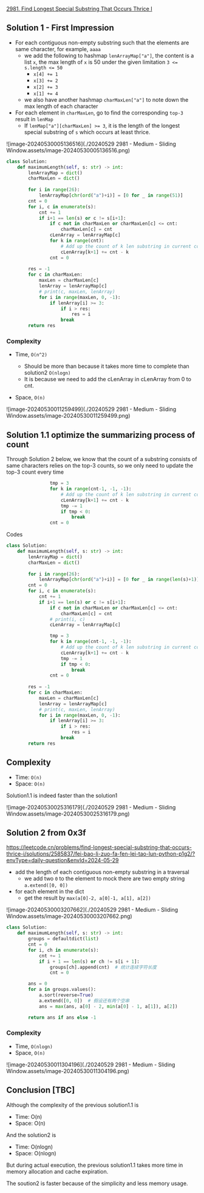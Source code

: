 

[2981. Find Longest Special Substring That Occurs Thrice I](https://leetcode.cn/problems/find-longest-special-substring-that-occurs-thrice-i/)

## Solution 1 - First Impression

- For each contiguous non-empty substring such that the elements are same character, for example, `aaaa`
  - we add the following to hashmap `lenArrayMap["a"]`, the content is a list `x`, the max length of `x` is 50 under the given limitation `3 <= s.length <= 50`
    - `x[4] += 1`
    - `x[3] += 2`
    - `x[2] += 3`
    - `x[1] += 4`
  - we also have another hashmap `charMaxLen["a"]` to note down the max length of  each character
- For each element in `charMaxLen`, go to find the corresponding `top-3` result in `lenMap`
  - If `lenMap["a"][charMaxLen] >= 3`, it is the length of the longest special substring of `s` which occurs at least thrice.

![image-20240530005136516](./20240529 2981 - Medium - Sliding Window.assets/image-20240530005136516.png)

```python
class Solution:
    def maximumLength(self, s: str) -> int:
        lenArrayMap = dict()
        charMaxLen = dict()
        
        for i in range(26):
            lenArrayMap[chr(ord("a")+i)] = [0 for _ in range(51)]
        cnt = 0
        for i, c in enumerate(s):
            cnt += 1
            if i+1 == len(s) or c != s[i+1]:
                if c not in charMaxLen or charMaxLen[c] <= cnt:
                    charMaxLen[c] = cnt
                cLenArray = lenArrayMap[c]
                for k in range(cnt):
                    # Add up the count of k len substring in current contiguous substring
                    cLenArray[k+1] += cnt - k
                cnt = 0
        
        res = -1
        for c in charMaxLen:
            maxLen = charMaxLen[c]
            lenArray = lenArrayMap[c]
            # print(c, maxLen, lenArray)
            for i in range(maxLen, 0, -1):
                if lenArray[i] >= 3:
                    if i > res:
                        res = i
                    break
        return res
```

### Complexity

- Time, `O(n^2)`  
  - Should be more than because it takes more time to complete than solution2 `O(nlogn)`
  - It is because we need to add the cLenArray in cLenArray from 0 to cnt.

- Space, `O(n)`

![image-20240530011259499](./20240529 2981 - Medium - Sliding Window.assets/image-20240530011259499.png)

## Solution 1.1 optimize the summarizing process of count

Through Solution 2 below, we know that the count of a substring consists of same characters relies on the top-3 counts, so we only need to update the top-3 count every time

```python
                tmp = 3
                for k in range(cnt-1, -1, -1):
                    # Add up the count of k len substring in current contiguous substring
                    cLenArray[k+1] += cnt - k
                    tmp -= 1
                    if tmp < 0:
                        break
                cnt = 0
```

Codes

```python
class Solution:
    def maximumLength(self, s: str) -> int:
        lenArrayMap = dict()
        charMaxLen = dict()
        
        for i in range(26):
            lenArrayMap[chr(ord("a")+i)] = [0 for _ in range(len(s)+1)]
        cnt = 0
        for i, c in enumerate(s):
            cnt += 1
            if i+1 == len(s) or c != s[i+1]:
                if c not in charMaxLen or charMaxLen[c] <= cnt:
                    charMaxLen[c] = cnt
                # print(i, c)
                cLenArray = lenArrayMap[c]

                tmp = 3
                for k in range(cnt-1, -1, -1):
                    # Add up the count of k len substring in current contiguous substring
                    cLenArray[k+1] += cnt - k
                    tmp -= 1
                    if tmp < 0:
                        break
                cnt = 0
        
        res = -1
        for c in charMaxLen:
            maxLen = charMaxLen[c]
            lenArray = lenArrayMap[c]
            # print(c, maxLen, lenArray)
            for i in range(maxLen, 0, -1):
                if lenArray[i] >= 3:
                    if i > res:
                        res = i
                    break
        return res
```

## Complexity

- Time: `O(n)`
- Space: `O(n)`

Solution1.1 is indeed faster than the solution1

![image-20240530025316179](./20240529 2981 - Medium - Sliding Window.assets/image-20240530025316179.png)

## Solution 2 from 0x3f

https://leetcode.cn/problems/find-longest-special-substring-that-occurs-thrice-i/solutions/2585837/fei-bao-li-zuo-fa-fen-lei-tao-lun-python-p1g2/?envType=daily-question&envId=2024-05-29

- add the length of each contiguous non-empty substring in a traversal
  - we add two `0` to the element to mock there are two empty string `a.extend([0, 0])` 
- for each element in the dict
  - get the result by `max(a[0]-2, a[0]-1, a[1], a[2])`

![image-20240530003207662](./20240529 2981 - Medium - Sliding Window.assets/image-20240530003207662.png)

```python
class Solution:
    def maximumLength(self, s: str) -> int:
        groups = defaultdict(list)
        cnt = 0
        for i, ch in enumerate(s):
            cnt += 1
            if i + 1 == len(s) or ch != s[i + 1]:
                groups[ch].append(cnt)  # 统计连续字符长度
                cnt = 0

        ans = 0
        for a in groups.values():
            a.sort(reverse=True)
            a.extend([0, 0])  # 假设还有两个空串
            ans = max(ans, a[0] - 2, min(a[0] - 1, a[1]), a[2])

        return ans if ans else -1
```

### Complexity

- Time, `O(nlogn)`
- Space, `O(n)`

![image-20240530011304196](./20240529 2981 - Medium - Sliding Window.assets/image-20240530011304196.png)

## Conclusion [TBC]

Although the complexity of the previous solution1.1 is 

- Time: O(n)
- Space: O(n)

And the solution2 is

- Time: O(nlog⁡n)
- Space: O(nlogn)

But during actual execution, the previous solution1.1 takes more time in memory allocation and cache expiration.

The soution2 is faster because of the simplicity and less memory usage.